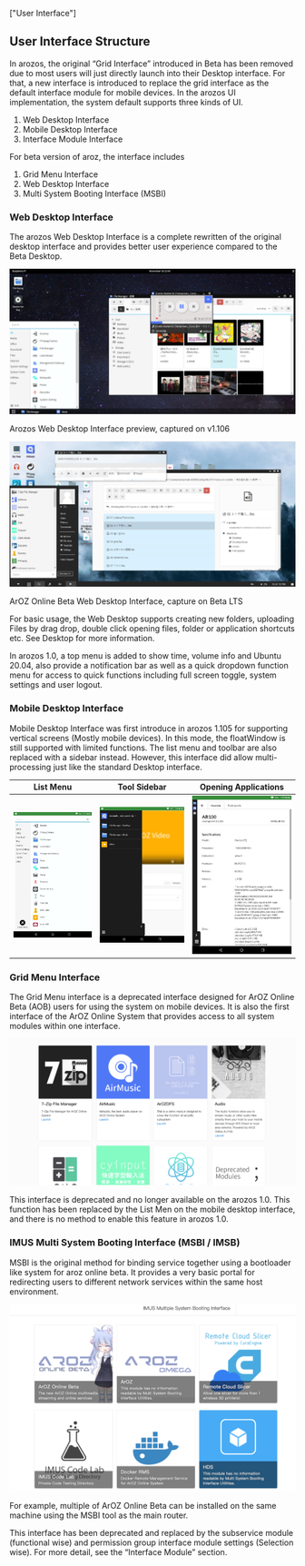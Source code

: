 ["User Interface"]

## User Interface Structure

In arozos, the original “Grid Interface” introduced in Beta has been removed due to most users will just directly launch into their Desktop interface. For that, a new interface is introduced to replace the grid interface as the default interface module for mobile devices. In the arozos UI implementation, the system default supports three kinds of UI.

1. Web Desktop Interface
2. Mobile Desktop Interface
3. Interface Module Interface

For beta version of aroz, the interface includes

1. Grid Menu Interface
2. Web Desktop Interface
3. Multi System Booting Interface (MSBI)

### Web Desktop Interface

The arozos Web Desktop Interface is a complete rewritten of the original desktop interface and provides better user experience compared to the Beta Desktop. 

![image9](../../img/started/7/image9.png)

Arozos Web Desktop Interface preview, captured on v1.106

![image12](../../img/started/7/image12.png)

ArOZ Online Beta Web Desktop Interface, capture on Beta LTS

For basic usage, the Web Desktop supports creating new folders, uploading Files by drag drop, double click opening files, folder or application shortcuts etc. See Desktop for more information.

In arozos 1.0, a top menu is added to show time, volume info and Ubuntu 20.04, also provide a notification bar as well as a quick dropdown function menu for access to quick functions including full screen toggle, system settings and user logout.



### Mobile Desktop Interface

Mobile Desktop Interface was first introduce in arozos 1.105 for supporting vertical screens (Mostly mobile devices). In this mode, the floatWindow is still supported with limited functions. The list menu and toolbar are also replaced with a sidebar instead. However, this interface did allow multi-processing just like the standard Desktop interface. 



| List Menu                                                 | Tool Sidebar                                            | Opening Applications                                      |
| --------------------------------------------------------- | ------------------------------------------------------- | --------------------------------------------------------- |
| ![image19](../../img/started/7/image19-1609908981935.jpg) | ![image8](../../img/started/7/image8-1609908986370.jpg) | ![image16](../../img/started/7/image16-1609908989224.jpg) |

### Grid Menu Interface

The Grid Menu interface is a deprecated interface designed for ArOZ Online Beta (AOB) users for using the system on mobile devices. It is also the first interface of the ArOZ Online System that provides access to all system modules within one interface.

![image22](../../img/started/7/image22-1607244087682.png)

This interface is deprecated and no longer available on the arozos 1.0. This function has been replaced by the List Men on the mobile desktop interface, and there is no method to enable this feature in arozos 1.0.

### IMUS Multi System Booting Interface (MSBI / IMSB)

MSBI is the original method for binding service together using a bootloader like system for aroz online beta. It provides a very basic portal for redirecting users to different network services within the same host environment. 

![image5](../../img/started/7/image5-1607244139602.png)

For example, multiple of ArOZ Online Beta can be installed on the same machine using the MSBI tool as the main router.

This interface has been deprecated and replaced by the subservice module (functional wise) and permission group interface module settings (Selection wise). For more detail, see the “Interface Module” section.

